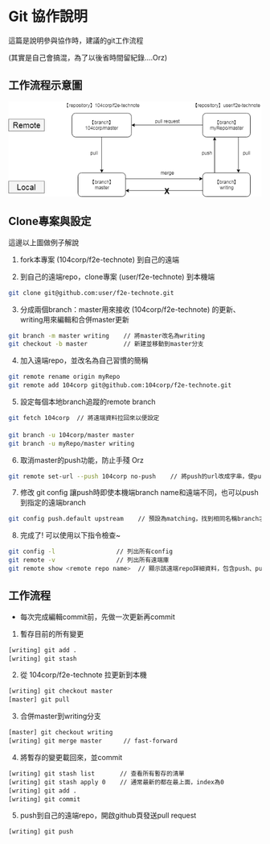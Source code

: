 # Git 協作說明

這篇是說明參與協作時，建議的git工作流程

(其實是自己會搞混，為了以後省時間留紀錄....Orz)

## 工作流程示意圖

![git workflow](./git-workflow.png)

## Clone專案與設定

這邊以上圖做例子解說

1. fork本專案 (104corp/f2e-technote) 到自己的遠端

2. 到自己的遠端repo，clone專案 (user/f2e-technote) 到本機端
```bash
git clone git@github.com:user/f2e-technote.git
```

3. 分成兩個branch：master用來接收 (104corp/f2e-technote) 的更新、writing用來編輯和合併master更新
```bash
git branch -m master writing    // 將master改名為writing
git checkout -b master          // 新建並移動到master分支
```

4. 加入遠端repo，並改名為自己習慣的簡稱
```bash
git remote rename origin myRepo
git remote add 104corp git@github.com:104corp/f2e-technote.git
```

5. 設定每個本地branch追蹤的remote branch
```bash
git fetch 104corp  // 將遠端資料拉回來以便設定

git branch -u 104corp/master master
git branch -u myRepo/master writing
```

6. 取消master的push功能，防止手殘 Orz
```bash
git remote set-url --push 104corp no-push    // 將push的url改成字串，使push會失敗
```

7. 修改 git config 讓push時即使本機端branch name和遠端不同，也可以push到指定的遠端branch
```bash
git config push.default upstream    // 預設為matching，找到相同名稱branch才push
```

8. 完成了! 可以使用以下指令檢查~
```bash
git config -l                 // 列出所有config
git remote -v                 // 列出所有遠端庫
git remote show <remote repo name>  // 顯示該遠端repo詳細資料，包含push、pull對應的本地branch
```

## 工作流程

* 每次完成編輯commit前，先做一次更新再commit

1. 暫存目前的所有變更
```bash
[writing] git add .
[writing] git stash
```

2. 從 104corp/f2e-technote 拉更新到本機
```bash
[writing] git checkout master
[master] git pull
```

3. 合併master到writing分支
```bash
[master] git checkout writing
[writing] git merge master      // fast-forward
```

4. 將暫存的變更載回來，並commit
```bash
[writing] git stash list       // 查看所有暫存的清單
[writing] git stash apply 0    // 通常最新的都在最上面，index為0
[writing] git add .
[writing] git commit
```

5. push到自己的遠端repo，開啟github頁發送pull request
```bash
[writing] git push
```
